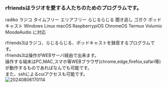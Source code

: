 ### rfriendsはラジオを愛する人たちのためのプログラムです。  
  
  
radiko ラジコ タイムフリー エリアフリー らじるらじる 聞き逃し ゴガク  ポッドキャスト Windows Linux macOS RaspberrypiOS ChromeOS Termux Volumio MoodeAudio に対応  
  
rfriends3はラジコ、らじるらじる、ポッドキャストを録音するプログラムです。  
rfriends3は操作がWEBサーバ経由で出来ます。  
操作する端末はPC,MAC,スマホ等WEBブラウザ(chrome,edge,firefox,safari等)が動作するものであればなんでも可能です。  
また、sshによるcuiアクセスも可能です。  
  ![20240806170114](https://github.com/user-attachments/assets/2c40c57d-7ae4-4eee-811e-cb6c28f112f0)

